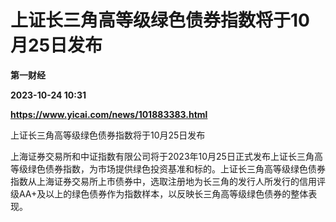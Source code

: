 # 上证长三角高等级绿色债券指数将于10月25日发布
**第一财经**

**2023-10-24 10:31**

**https://www.yicai.com/news/101883383.html**

上证长三角高等级绿色债券指数将于10月25日发布

上海证券交易所和中证指数有限公司将于2023年10月25日正式发布上证长三角高等级绿色债券指数，为市场提供绿色投资基准和标的。上证长三角高等级绿色债券指数从上海证券交易所上市债券中，选取注册地为长三角的发行人所发行的信用评级AA+及以上的绿色债券作为指数样本，以反映长三角高等级绿色债券的整体表现。